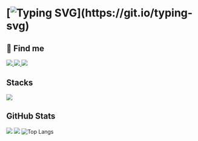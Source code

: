 
# [![Typing SVG](https://readme-typing-svg.demolab.com?font=Fira+Code&duration=3000&pause=10&color=6E6946FF&center=true&vCenter=true&random=false&width=435&lines=Hi!+There+are+Filipe!)](https://git.io/typing-svg)

## 📱 Find me

<p align="left">
  <a href="[https://skillicons.dev](https://www.linkedin.com/in/slimafilipe/)">
    <img src="https://skillicons.dev/icons?i=linkedin" />
  </a>
  <a href="[https://skillicons.dev]([mailto:limafilipe.coding@gmail.com](https://www.instagram.com/s.limafilipe/))">
    <img src="https://skillicons.dev/icons?i=instagram" />
  </a>
  <a href="[https://skillicons.dev](mailto:limafilipe.coding@gmail.com)">
    <img src="https://skillicons.dev/icons?i=gmail" />
  </a>
</p>





## Stacks

<p align="left">
  <a href="https://skillicons.dev">
    <img src="https://skillicons.dev/icons?i=java,spring,angular,python,docker,aws" />
  </a>
</p>




## GitHub Stats
[![](https://github-readme-stats.vercel.app/api?username=slimafilipe&show_icons=true&theme=dark#gh-dark-mode-only)](https://github.com/slimafilipe/github-readme-stats#gh-dark-mode-only)
[![](https://github-readme-stats.vercel.app/api?username=slimafilipe&show_icons=true&theme=default#gh-light-mode-only)](https://github.com/slimafilipe/github-readme-stats#gh-light-mode-only)
![Top Langs](https://github-readme-stats.vercel.app/api/top-langs/?username=slimafilipe&layout=compact)
